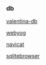 ### db

[valentina-db](https://www.valentina-db.com/en/)

[webyog](https://www.webyog.com/)

[navicat](https://www.navicat.com/en/)

[sqlitebrowser](http://sqlitebrowser.org/)

